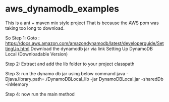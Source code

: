 # aws_dynamodb_examples

 This is a ant + maven mix style project
 That is because the AWS pom was taking too long to download.

 So
 Step 1:
   Goto : https://docs.aws.amazon.com/amazondynamodb/latest/developerguide/SettingUp.html
   Download the dynamodb jar via link
       Setting Up DynamoDB Local (Downloadable Version)

 Step 2:
    Extract and add the lib folder to your project classpath

 Step 3:
    run the dynamo db jar using below command
        java -Djava.library.path=./DynamoDBLocal_lib -jar DynamoDBLocal.jar -sharedDb -inMemory

 Step 4:
    now run the main method
